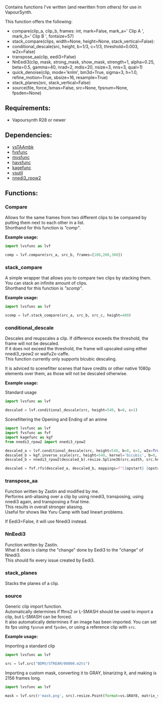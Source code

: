 Contains functions I've written (and rewritten from others) for use in VapourSynth.

This function offers the following:</br>

- compare(clip_a, clip_b, frames: int, mark=False, mark_a=' Clip A ', mark_b=' Clip B ', fontsize=57)
- stack_compare(clips, width=None, height=None, stack_vertical=False):
- conditional_descale(src, height, b=1/3, c=1/3, threshold=0.003, w2x=False)
- transpose_aa(clip, eedi3=False)
- NnEedi3(clip, mask, strong_mask, show_mask, strength=1, alpha=0.25, beta=0.5, gamma=40, nrad=2, mdis=20, nsize=3, nns=3, qual=1)
- quick_denoise(clip, mode='knlm', bm3d=True, sigma=3, h=1.0, refine_motion=True, sbsize=16, resample=True)
- stack_planes(src, stack_vertical=False)
- source(file, force_lsmas=False, src=None, fpsnum=None, fpsden=None)

## Requirements:

- Vapoursynth R28 or newer</br>

## Dependencies:

- [vsTAAmbk](https://github.com/HomeOfVapourSynthEvolution/vsTAAmbk)
- [fvsfunc](https://github.com/Irrational-Encoding-Wizardry/fvsfunc)
- [mvsfunc](https://github.com/HomeOfVapourSynthEvolution/mvsfunc)
- [havsfunc](https://github.com/HomeOfVapourSynthEvolution/havsfunc)
- [kagefunc](https://github.com/Irrational-Encoding-Wizardry/kagefunc)
- [vsutil](https://github.com/Irrational-Encoding-Wizardry/vsutil)
- [nnedi3_rpow2](https://github.com/darealshinji/vapoursynth-plugins/blob/master/scripts/nnedi3_rpow2.py)


## Functions:

### Compare
Allows for the same frames from two different clips to be compared by putting them next to each other in a list. <br>
Shorthand for this function is *"comp"*.

**Example usage:**
```py
import lvsfunc as lvf

comp = lvf.compare(src_a, src_b, frames=[100,200,300])
```

### stack_compare
A simple wrapper that allows you to compare two clips by stacking them. <br>
You can stack an infinite amount of clips. <br>
Shorthand for this function is *"scomp"*.

**Example usage:**
```py
import lvsfunc as lvf

scomp = lvf.stack_compare(src_a, src_b, src_c, height=480)
```

### conditional_descale

Descales and reupscales a clip. If difference exceeds the threshold, the frame will not be descaled. <br>
If it does not exceed the threshold, the frame will upscaled using either nnedi3_rpow2 or waifu2x-caffe. <br>
This function currently only supports bicubic descaling. <br>

It is adviced to scenefilter scenes that have credits or other native 1080p elements over them, as those will not be descaled otherwise.

**Example usage:**

Standard usage
```py
import lvsfunc as lvf

descaled = lvf.conditional_descale(src, height=540, b=0, c=1)
```

Scenefiltering the Opening and Ending of an anime
```py
import lvsfunc as lvf
import fvsfunc as fvf
import kagefunc as kgf
from nnedi3_rpow2 import nnedi3_rpow2

descaled_a = lvf.conditional_descale(src, height=540, b=0, c=1, w2x=True)
descaled_b = kgf.inverse_scale(src, height=540, kernel='bicubic', b=0, c=1, mask_detail=True)
descaled_b = nnedi3_rpow2(descaled_b).resize.Spline36(src.width, src.height)

descaled = fvf.rfs(descaled_a, descaled_b, mappings=f"[{opstart} {opstart+2159}] [{edstart} {edstart+2157}]")
```

### transpose_aa

Function written by Zastin and modified by me. <br>
Performs anti-aliasing over a clip by using nnedi3, transposing, using nnedi3 again, and transposing a final time. <br>
This results in overall stronger aliasing. <br>
Useful for shows like Yuru Camp with bad lineart problems.

If Eedi3=False, it will use Nnedi3 instead.

### NnEedi3

Function written by Zastin. <br>
What it does is clamp the "change" done by Eedi3 to the "change" of Nnedi3. <br>
This should fix every issue created by Eedi3.


### stack_planes

Stacks the planes of a clip.


### source

Generic clip import function. <br>
Automatically determines if ffms2 or L-SMASH should be used to import a clip, but L-SMASH can be forced. <br>
It also automatically determines if an image has been imported. You can set its fps using `fpsnum` and `fpsden`, or using a reference clip with `src`.

**Example usage:**

Importing a standard clip
```py
import lvsfunc as lvf

src = lvf.src("BDMV/STREAM/00000.m2ts")
```

Importing a custom mask, converting it to GRAY, binarizing it, and making is 2156 frames long.
```py
import lvsfunc as lvf

mask = lvf.src(r'mask.png', src).resize.Point(format=vs.GRAY8, matrix_s='709').std.Binarize()*2156
```
